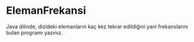 # ElemanFrekansi
Java dilinde, dizideki elemanların kaç kez tekrar edildiğini yani frekanslarını bulan programı yazınız.
